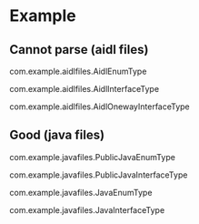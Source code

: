 # Example

## Cannot parse (aidl files)

com.example.aidlfiles.AidlEnumType

com.example.aidlfiles.AidlInterfaceType

com.example.aidlfiles.AidlOnewayInterfaceType

## Good (java files)

com.example.javafiles.PublicJavaEnumType

com.example.javafiles.PublicJavaInterfaceType

com.example.javafiles.JavaEnumType

com.example.javafiles.JavaInterfaceType

